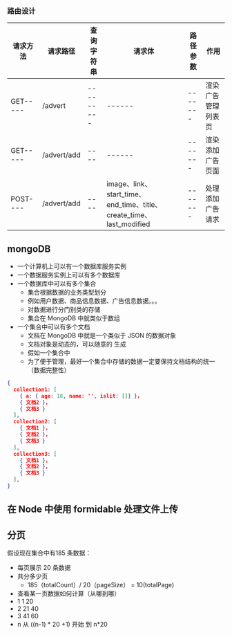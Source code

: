 ### 路由设计
 | 请求方法 | 请求路径 | 查询字符串 | 请求体 | 路径参数 | 作用 |
 | -------- | ------- | --------- | ------ | ------- | ---- |
 | GET----- | /advert | --------- | ------ | ------- | 渲染广告管理列表页 |
 | GET----- | /advert/add | ---- | ------ | ------- | 渲染添加广告页面 |
 | POST---- | /advert/add | ---- | image、link、start_time、end_time、title、create_time、last_modified | ------- | 处理添加广告请求 |


## mongoDB

- 一个计算机上可以有一个数据库服务实例
- 一个数据服务实例上可以有多个数据库
- 一个数据库中可以有多个集合
  + 集合根据数据的业务类型划分
  + 例如用户数据、商品信息数据、广告信息数据。。。
  + 对数据进行分门别类的存储
  + 集合在 MongoDB 中就类似于数组
- 一个集合中可以有多个文档
  + 文档在 MongoDB 中就是一个类似于 JSON 的数据对象
  + 文档对象是动态的，可以随意的 生成
  + 假如一个集合中
  + 为了便于管理，最好一个集合中存储的数据一定要保持文档结构的统一（数据完整性）

```json
{
  collection1: [
    { a: { age: 18, name: '', islit: []} }，
    { 文档2 }，
    { 文档3 }
  ],
  collection2: [
    { 文档1 }，
    { 文档2 }，
    { 文档3 }
  ],
  collection3: [
    { 文档1 }，
    { 文档2 }，
    { 文档3 }
  ],
}
```

## 在 Node 中使用 formidable 处理文件上传

## 分页

假设现在集合中有185 条数据：

- 每页展示 20 条数据
- 共分多少页
  + 185（totalCount）/ 20（pageSize） = 10(totalPage)
- 查看某一页数据如何计算（从哪到哪）
- 1 1 20
- 2 21 40
- 3 41 60
- n 从 ((n-1) * 20 +1) 开始  到 n*20
